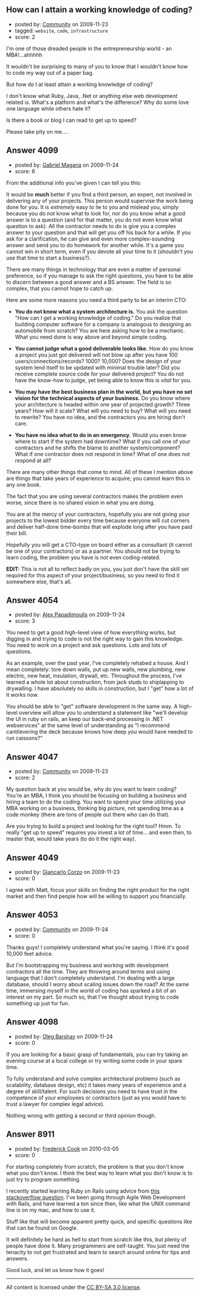 ## How can I attain a working knowledge of coding?

- posted by: [Community](https://stackexchange.com/users/-1/-1-community) on 2009-11-23
- tagged: `website`, `code`, `infrastructure`
- score: 2

I'm one of those dreaded people in the entrepreneurship world - an MBA!...ahhhhh

It wouldn't be surprising to many of you to know that I wouldn't know how to code my way out of a paper bag.

But how do I at least attain a working knowledge of coding?

I don't know what Ruby, Java, .Net or anything else web development related is.  What's a platform and what's the difference?  Why do some love one language while others hate it?

Is there a book or blog I can read to get up to speed?

Please take pity on me....


## Answer 4099

- posted by: [Gabriel Magana](https://stackexchange.com/users/-1/1158-gabriel-magana) on 2009-11-24
- score: 6

From the additional info you've given I can tell you this:

It would be **much** better if you find a third person, an expert, not involved in delivering any of your projects.  This person would supervise the work being done for you.  It is *extremely* easy to lie to you and mislead you, simply because you do not know what to look for, nor do you know what a good answer is to a question (and for that matter, you do not even know what question to ask).  All the contractor needs to do is give you a complex answer to your question and that will get you off his back for a while.  If you ask for a clarification, he can give and even more complex-sounding answer and send you to do homework for another while.  It's a game you cannot win in short term, even if you devote all your time to it (shouldn't you use that time to start a business?).

There are many things in technology that are even a matter of personal preference, so if you manage to ask the right questions, you have to be able to discern between a good answer and a BS answer.  The field is so complex, that you cannot hope to catch up.

Here are some more reasons you need a third party to be an interim CTO:

- **You do not know what a system architecture is.**  You ask the question "How can I get a working knowledge of coding."  Do you realize that building computer software for a company is analogous to designing an automobile from scratch?  You are here asking how to be a mechanic.  What you need done is way above and beyond simple coding.

- **You cannot judge what a good deliverable looks like.** How do you know a project you just got delivered will not blow up after you have 100 users/connections/records?  1000? 10,000? Does the design of your system lend itself to be updated with minimal trouble later? Did you receive complete source code for your delivered project? You do not have the know-how to judge, yet being able to know this is *vital* for you.

- **You may have the best business plan in the world, but you have no set vision for the technical aspects of your business.** Do you know where your architecture is headed within one year of projected growth?  Three years?  How will it scale?  What will you need to buy?  What will you need to rewrite?  You have no idea, and the contractors you are hiring don't care.

- **You have no idea what to do in an emergency.** Would you even know where to start if the system had downtime?  What if you call one of your contractors and he shifts the blame to another system/component?  What if one contractor does not respond in time?  What of one does not respond at all?

There are many other things that come to mind.  All of these I mention above are things that take years of experience to acquire; you cannot learn this in any one book.

The fact that you are using several contractors makes the problem even worse, since there is no shared vision in what you are doing.

You are at the mercy of your contractors, hopefully you are not giving your projects to the lowest bidder every time because everyone will cut corners and deliver half-done time-bombs that will explode long after you have paid their bill.

Hopefully you will get a CTO-type on board either as a consultant (it cannot be one of your contractors) or as a partner.  You should not be trying to learn coding, the problem you have is not even coding-related.

**EDIT:** This is not all to reflect badly on you, you just don't have the skill set required for this aspect of your project/business, so you need to find it somewhere else, that's all.


## Answer 4054

- posted by: [Alex Papadimoulis](https://stackexchange.com/users/-1/123-alex-papadimoulis) on 2009-11-24
- score: 3

You need to get a good high-level view of how everything works, but digging in and trying to code is not the right way to gain this knowledge. You need to work on a project and ask questions. Lots and lots of questions.

As an example, over the past year, I've completely rehabed a house. And I mean completely: tore down walls, put up new walls, new plumbing, new electric, new heat, insulation, drywall, etc. Throughout the process, I've learned a whole lot about construction, from jack studs to shiplapping to drywalling. I have absolutely no skills in construction, but I "get" how a lot of it works now.

You should be able to "get" software development in the same way. A high-level overview will allow you to understand a statement like "we'll develop the UI in ruby on rails, an keep our back-end processing in .NET webservices" at the same level of understanding as "I recommend cantilevering the deck because knows how deep you would have needed to run caissons?"


## Answer 4047

- posted by: [Community](https://stackexchange.com/users/-1/-1-community) on 2009-11-23
- score: 2

My question back at you would be, why do you want to learn coding? You're an MBA, I think you should be focusing on building a business and hiring a team to do the coding. You want to spend your time utilizing your MBA working on a business, thinking big picture, not spending time as a code monkey (there are tons of people out there who can do that).

Are you trying to build a project and looking for the right tool? Hmm. To really "get up to speed" requires you invest a lot of time... and even then, to master that, would take years (to do it the right way). 


## Answer 4049

- posted by: [Giancarlo Corzo](https://stackexchange.com/users/-1/1606-giancarlo-corzo) on 2009-11-23
- score: 0

I agree with Matt, focus your skills on finding the right product for the right market and then find people how will be willing to support you financially. 


## Answer 4053

- posted by: [Community](https://stackexchange.com/users/-1/-1-community) on 2009-11-24
- score: 0

Thanks guys!  I completely understand what you're saying.  I think it's good 10,000 feet advice.

But I'm bootstrapping my business and working with development contractors all the time.  They are throwing around terms and using language that I don't completely understand.  I'm dealing with a large database, should I worry about scaling issues down the road?  At the same time, immersing myself in the world of coding has sparked a bit of an interest on my part.  So much so, that I've thought about trying to code something up just for fun.


## Answer 4098

- posted by: [Oleg Barshay](https://stackexchange.com/users/-1/1098-oleg-barshay) on 2009-11-24
- score: 0

If you are looking for a basic grasp of fundamentals, you can try taking an evening course at a local college or try writing some code in your spare time. 
 
To fully understand and solve complex architectural problems (such as scalability, database design, etc) it takes many years of experience and a degree of skill/talent.  For such decisions you need to have trust in the competence of your employees or contractors (just as you would have to trust a lawyer for complex legal advice).  

Nothing wrong with getting a second or third opinion though.



## Answer 8911

- posted by: [Frederick Cook](https://stackexchange.com/users/-1/2344-frederick-cook) on 2010-03-05
- score: 0

<p>For starting completely from scratch, the problem is that you don't know what you don't know. I think the best way to learn what you don't know is to just try to program something.</p>

<p>I recently started learning Ruby on Rails using advice from <a href="http://stackoverflow.com/questions/55574/learning-ruby-on-rails">this stackoverflow question</a>. I've been going through Agile Web Development with Rails, and have learned a ton since then, like what the UNIX command line is on my mac, and how to use it.</p>

<p>Stuff like that will become apparent pretty quick, and specific questions like that can be found on Google.</p>

<p>It will definitely be hard as hell to start from scratch like this, but plenty of people have done it. Many programmers are self-taught. You just need the tenacity to not get frustrated and learn to search around online for tips and answers.</p>

<p>Good luck, and let us know how it goes!</p>




---

All content is licensed under the [CC BY-SA 3.0 license](https://creativecommons.org/licenses/by-sa/3.0/).
